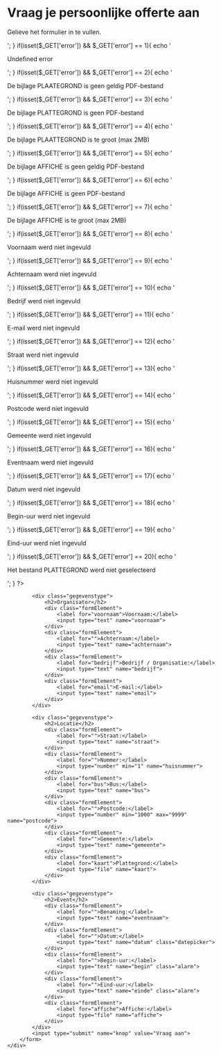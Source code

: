 <!DOCTYPE html>
<html lang="en">

<head>
    <meta charset="UTF-8">
    <title>Document</title>
    <link rel="stylesheet" href="css/reset.css">
    <link rel="stylesheet" type="text/css" href="js/pickadate.js-master/lib/themes/default.css">
    <link rel="stylesheet" type="text/css" href="js/pickadate.js-master/lib/themes/default.date.css">
    <link rel="stylesheet" href="js/timedropper-master/timedropper.min.css">
    <link rel="stylesheet" type="text/css" href="css/style.css">
    <script src="js/jquery-2.2.4.min.js"></script>
    <script src="js/pickadate.js-master/lib/picker.js"></script>
    <script src="js/pickadate.js-master/lib/picker.date.js"></script>
    <script src="js/jquery-validation-master/src/core.js"></script>
    <script src="js/jquery-validation-master/src/additional/accept.js"></script>
    <script src="js/timedropper-master/timedropper.js"></script>
    <script src="js/main.js"></script>
</head>

<body>
    <div id="container">
        <h1>Vraag je persoonlijke offerte aan</h1>
        	<?php
        if(isset($_GET['error']) && $_GET['error'] == 0){
            echo '<p class="warning">Gelieve het formulier in te vullen.</p>';	
        }
        if(isset($_GET['error']) && $_GET['error'] == 1){
            echo '<p class="warning">Undefined error</p>';	
        }
        if(isset($_GET['error']) && $_GET['error'] == 2){
            echo '<p class="warning">De bijlage PLAATEGROND is geen geldig PDF-bestand</p>';	
        }	
        if(isset($_GET['error']) && $_GET['error'] == 3){
            echo '<p class="warning">De bijlage PLATTEGROND is geen PDF-bestand</p>';	
        }	
        if(isset($_GET['error']) && $_GET['error'] == 4){
            echo '<p class="warning">De bijlage PLAATTEGROND is te groot (max 2MB)</p>';	
        }	
        if(isset($_GET['error']) && $_GET['error'] == 5){
            echo '<p class="warning">De bijlage AFFICHE is geen geldig PDF-bestand</p>';	
        }
        if(isset($_GET['error']) && $_GET['error'] == 6){
            echo '<p class="warning">De bijlage AFFICHE is geen PDF-bestand</p>';	
        }		
        if(isset($_GET['error']) && $_GET['error'] == 7){
            echo '<p class="warning">De bijlage AFFICHE is te groot (max 2MB)</p>';	
        }		
        if(isset($_GET['error']) && $_GET['error'] == 8){
            echo '<p class="warning">Voornaam werd niet ingevuld</p>';	
        }
        if(isset($_GET['error']) && $_GET['error'] == 9){
            echo '<p class="warning">Achternaam werd niet ingevuld</p>';	
        }	
        if(isset($_GET['error']) && $_GET['error'] == 10){
            echo '<p class="warning">Bedrijf werd niet ingevuld</p>';	
        }		
        if(isset($_GET['error']) && $_GET['error'] == 11){
            echo '<p class="warning">E-mail werd niet ingevuld</p>';	
        }
        if(isset($_GET['error']) && $_GET['error'] == 12){
            echo '<p class="warning">Straat werd niet ingevuld</p>';	
        }		
        if(isset($_GET['error']) && $_GET['error'] == 13){
            echo '<p class="warning">Huisnummer werd niet ingevuld</p>';	
        }		
        if(isset($_GET['error']) && $_GET['error'] == 14){
            echo '<p class="warning">Postcode werd niet ingevuld</p>';	
        }		
        if(isset($_GET['error']) && $_GET['error'] == 15){
            echo '<p class="warning">Gemeente werd niet ingevuld</p>';	
        }		
        if(isset($_GET['error']) && $_GET['error'] == 16){
            echo '<p class="warning">Eventnaam werd niet ingevuld</p>';	
        }		
        if(isset($_GET['error']) && $_GET['error'] == 17){
            echo '<p class="warning">Datum werd niet ingevuld</p>';	
        }		
        if(isset($_GET['error']) && $_GET['error'] == 18){
            echo '<p class="warning">Begin-uur werd niet ingevuld</p>';	
        }		
        if(isset($_GET['error']) && $_GET['error'] == 19){
            echo '<p class="warning">Eind-uur werd niet ingevuld</p>';	
        }		
        if(isset($_GET['error']) && $_GET['error'] == 20){
            echo '<p class="warning">Het bestand PLATTEGROND werd niet geselecteerd</p>';	
        }		
    ?>	    
        <form action="send.php" enctype="multipart/form-data" method="post" id="formulier">

            <div class="gegevenstype">
                <h2>Organisator</h2>
                <div class="formElement">
                    <label for="voornaam">Voornaam:</label>
                    <input type="text" name="voornaam">
                </div>
                <div class="formElement">
                    <label for="">Achternaam:</label>
                    <input type="text" name="achternaam">
                </div>
                <div class="formElement">
                    <label for="bedrijf">Bedrijf / Organisatie:</label>
                    <input type="text" name="bedrijf">
                </div>
                <div class="formElement">
                    <label for="email">E-mail:</label>
                    <input type="text" name="email">
                </div>
            </div>

            <div class="gegevenstype">
                <h2>Locatie</h2>
                <div class="formElement">
                    <label for="">Straat:</label>
                    <input type="text" name="straat">
                </div>
                <div class="formElement">
                    <label for="">Nummer:</label>
                    <input type="number" min="1" name="huisnummer">
                </div>
                <div class="formElement">
                    <label for="bus">Bus:</label>
                    <input type="text" name="bus">
                </div>
                <div class="formElement">
                    <label for="">Postcode:</label>
                    <input type="number" min="1000" max="9999" name="postcode">
                </div>
                <div class="formElement">
                    <label for="">Gemeente:</label>
                    <input type="text" name="gemeente">
                </div>
                <div class="formElement">
                    <label for="kaart">Plattegrond:</label>
                    <input type="file" name="kaart">
                </div>
            </div>

            <div class="gegevenstype">
                <h2>Event</h2>
                <div class="formElement">
                    <label for="">Benaming:</label>
                    <input type="text" name="eventnaam">
                </div>
                <div class="formElement">
                    <label for="">Datum:</label>
                    <input type="text" name="datum" class="datepicker">
                </div>
                <div class="formElement">
                    <label for="">Begin-uur:</label>
                    <input type="text" name="begin" class="alarm">
                </div>
                <div class="formElement">
                    <label for="">Eind-uur:</label>
                    <input type="text" name="einde" class="alarm">
                </div>
                <div class="formElement">
                    <label for="affiche">Affiche:</label>
                    <input type="file" name="affiche">
                </div>
            </div>
            <input type="submit" name="knop" value="Vraag aan">
        </form>
    </div>
</body>

</html>
